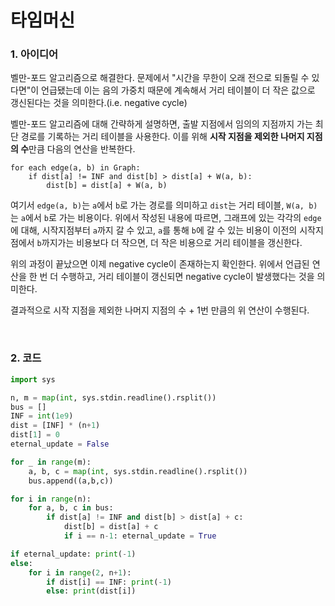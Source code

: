 # 타임머신

### 1. 아이디어

벨만-포드 알고리즘으로 해결한다. 문제에서 "시간을 무한이 오래 전으로 되돌릴 수 있다면"이 언급됐는데 이는 음의 가중치 때문에 계속해서 거리 테이블이 더 작은 값으로 갱신된다는 것을 의미한다.(i.e. negative cycle)<br/>

벨만-포드 알고리즘에 대해 간략하게 설명하면, 출발 지점에서 임의의 지점까지 가는 최단 경로를 기록하는 거리 테이블을 사용한다. 이를 위해 **시작 지점을 제외한 나머지 지점의 수**만큼 다음의 연산을 반복한다.

```
for each edge(a, b) in Graph:
	if dist[a] != INF and dist[b] > dist[a] + W(a, b):
		dist[b] = dist[a] + W(a, b)
```

여기서 `edge(a, b)`는 `a`에서 `b`로 가는 경로를 의미하고 `dist`는 거리 테이블, `W(a, b)`는 `a`에서 `b`로 가는 비용이다. 위에서 작성된 내용에 따르면, 그래프에 있는 각각의 `edge`에 대해, 시작지점부터 `a`까지 갈 수 있고, `a`를 통해 `b`에 갈 수 있는 비용이 이전의 시작지점에서 `b`까지가는 비용보다 더 작으면, 더 작은 비용으로 거리 테이블을 갱신한다.<br/>

위의 과정이 끝났으면 이제 negative cycle이 존재하는지 확인한다. 위에서 언급된 연산을 한 번 더 수행하고, 거리 테이블이 갱신되면 negative cycle이 발생했다는 것을 의미한다.<br/>

결과적으로 시작 지점을 제외한 나머지 지점의 수 + 1번 만큼의 위 연산이 수행된다.

<br/>

### 2. 코드

```python
import sys

n, m = map(int, sys.stdin.readline().rsplit())
bus = []
INF = int(1e9)
dist = [INF] * (n+1)
dist[1] = 0
eternal_update = False

for _ in range(m):
    a, b, c = map(int, sys.stdin.readline().rsplit())
    bus.append((a,b,c))

for i in range(n):
    for a, b, c in bus:
        if dist[a] != INF and dist[b] > dist[a] + c:
            dist[b] = dist[a] + c
            if i == n-1: eternal_update = True

if eternal_update: print(-1)
else:
    for i in range(2, n+1):
        if dist[i] == INF: print(-1)
        else: print(dist[i])
```

